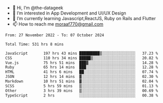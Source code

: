 - 👋 Hi, I’m @the-datageek
- 👀 I’m interested in App Development and UI/UX Design
- 🌱 I’m currently learning Javascript,ReactJS, Ruby on Rails and Flutter
- 📫 How to reach me moraaf770@gmail.com

<!---
the-datageek/the-datageek is a ✨ special ✨ repository because its `README.md` (this file) appears on your GitHub profile.
You can click the Preview link to take a look at your changes.
--->
<!--START_SECTION:waka-->

```txt
From: 27 November 2022 - To: 07 October 2024

Total Time: 531 hrs 8 mins

JavaScript       197 hrs 43 mins █████████▒░░░░░░░░░░░░░░░   37.23 %
CSS              110 hrs 34 mins █████▒░░░░░░░░░░░░░░░░░░░   20.82 %
Vue.js           75 hrs 51 mins  ███▓░░░░░░░░░░░░░░░░░░░░░   14.28 %
Ruby             65 hrs 14 mins  ███░░░░░░░░░░░░░░░░░░░░░░   12.28 %
HTML             41 hrs 6 mins   ██░░░░░░░░░░░░░░░░░░░░░░░   07.74 %
JSON             12 hrs 14 mins  ▓░░░░░░░░░░░░░░░░░░░░░░░░   02.30 %
Markdown         10 hrs 51 mins  ▓░░░░░░░░░░░░░░░░░░░░░░░░   02.04 %
SCSS             5 hrs 59 mins   ▒░░░░░░░░░░░░░░░░░░░░░░░░   01.13 %
Other            3 hrs 39 mins   ▒░░░░░░░░░░░░░░░░░░░░░░░░   00.69 %
TypeScript       2 hrs           ░░░░░░░░░░░░░░░░░░░░░░░░░   00.38 %
```

<!--END_SECTION:waka-->
